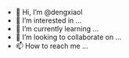 - 👋 Hi, I’m @dengxiaol
- 👀 I’m interested in ...
- 🌱 I’m currently learning ...
- 💞️ I’m looking to collaborate on ...
- 📫 How to reach me ...

<!---
dengxiaol/dengxiaol is a ✨ special ✨ repository because its `README.md` (this file) appears on your GitHub profile.
You can click the Preview link to take a look at your changes.
--->
